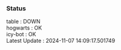 ### Status


table : DOWN  
hogwarts : OK  
icy-bot : OK  
Latest Update : 2024-11-07 14:09:17.501749
